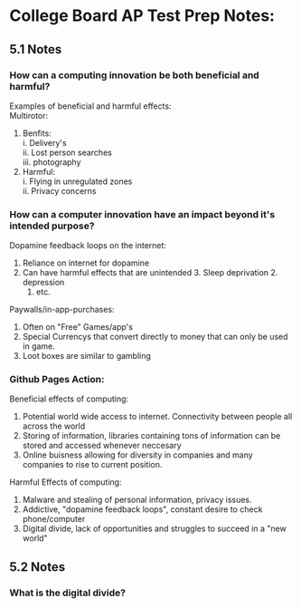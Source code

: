 # College Board AP Test Prep Notes:

## 5.1 Notes  
### How can a computing innovation be both beneficial and harmful?  
Examples of beneficial and harmful effects:  
Multirotor:  
  1. Benfits:  
       i. Delivery's  
       ii. Lost person searches  
       iii. photography  
  2. Harmful:  
       i. Flying in unregulated zones  
       ii. Privacy concerns  

### How can a computer innovation have an impact beyond it's intended purpose?  
Dopamine feedback loops on the internet:  
   1. Reliance on internet for dopamine  
   2. Can have harmful effects that are unintended
      3. Sleep deprivation
      2. depression  
      1. etc.  

Paywalls/in-app-purchases:  
   1. Often on "Free" Games/app's
   2. Special Currencys that convert directly to money that can only be used in game.
   3. Loot boxes are similar to gambling

### Github Pages Action:  
Beneficial effects of computing: 
   1. Potential world wide access to internet. Connectivity between people all across the world
   2. Storing of information, libraries containing tons of information can be stored and accessed whenever neccesary
   3. Online buisness allowing for diversity in companies and many companies to rise to current position. 

Harmful Effects of computing: 
   1. Malware and stealing of personal information, privacy issues. 
   2. Addictive, "dopamine feedback loops", constant desire to check phone/computer
   3. Digital divide, lack of opportunities and struggles to succeed in a "new world"

## 5.2 Notes
### What is the digital divide? 


